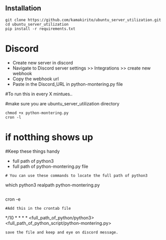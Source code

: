 ## Installation 
```
git clone https://github.com/kamakirito/ubuntu_server_utilization.git
cd ubuntu_server_utilization
pip install -r requirements.txt
```

# Discord

* Create new server in discord
* Navigate to Discord server settings >> Integrations >> create new webhook
* Copy the webhook url
* Paste in the Discord_URL in python-montering.py file

#To run this in every X mintues.. 

#make sure you are ubuntu_server_utilization directory 
```
chmod +x python-montering.py
cron -l
```
# if notthing shows up 

#Keep these things handy
 * full path of python3
 * full path of python-montering.py file

```
# You can use these commands to locate the full path of python3

```
which python3
realpath python-montering.py
```
```
cron -e
```
#Add this in the crontab file 
```
*/10 * * * * <full_path_of_python/python3> <full_path_of_python_script/python-montering.py>
```
save the file and keep and eye on discord message.
